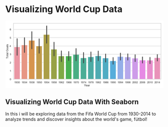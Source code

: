 # Visualizing World Cup Data

![World Cup Data](img/1930_2014_goals.png "World Cup Data Visualization")

## Visualizing World Cup Data With Seaborn

In this i will be exploring data from the Fifa World Cup from 1930-2014 to analyze trends and discover insights about the world's game, fútbol! 
